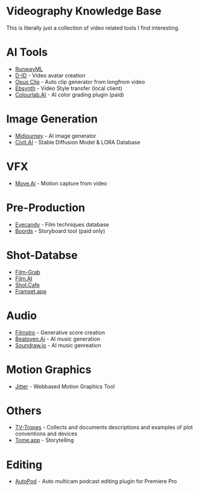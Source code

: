# Videography Knowledge Base
This is literally just a collection of video related tools I find interesting.

# AI Tools
- [RunwayML](https://runwayml.com)
- [D-ID](https://www.d-id.com/creative-reality-studio/) - Video avatar creation
- [Opus Clip](https://www.opus.pro) - Auto clip generator from longfrom video
- [Ebsynth](https://ebsynth.com) - Video Style transfer (local client)
- [Colourlab.AI](https://colourlab.ai) - AI color grading plugin (paid)

# Image Generation
- [Midjourney](https://www.midjourney.com) - AI image generator
- [Civit.AI](https://civitai.com) - Stable Diffusion Model & LORA Database

# VFX
- [Move.Ai](https://www.move.ai) - Motion capture from video
  
# Pre-Production
- [Eyecandy](https://eycndy.co) - Film techniques database
- [Boords](https://boords.com) - Storyboard tool (paid only)

# Shot-Databse
- [Film-Grab](https://film-grab.com)
- [Film.AI](https://beta.flim.ai) 
- [Shot.Cafe](https://shot.cafe)
- [Framset.app](https://frameset.app/stills)

# Audio
- [Filmstro](https://filmstro.com) - Generative score creation
- [Beatoven.Ai](https://www.beatoven.ai) - AI music generation
- [Soundraw.io](https://soundraw.io) - AI music genreation

# Motion Graphics
- [Jitter](https://jitter.video) - Webbased Motion Graphics Tool

# Others
- [TV-Tropes](https://tvtropes.org) - Collects and documents descriptions and examples of plot conventions and devices
- [Tome.app](https://tome.app/ai) - Storytelling

# Editing
- [AutoPod](https://www.autopod.fm/) - Auto multicam podcast editing plugin for Premiere Pro


  

